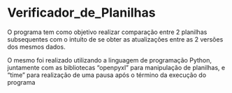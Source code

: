 # Verificador_de_Planilhas

O programa tem como objetivo realizar comparação entre 2 planilhas subsequentes com o intuito de se obter as atualizações entre as 2 versões dos mesmos dados.

O mesmo foi realizado utilizando a linguagem de programação Python, juntamente com as bibliotecas “openpyxl” para manipulação de planilhas, e “time” para realização de uma pausa após o término da execução do programa
